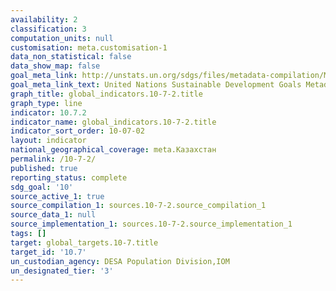 ```yaml
---
availability: 2
classification: 3
computation_units: null
customisation: meta.customisation-1
data_non_statistical: false
data_show_map: false
goal_meta_link: http://unstats.un.org/sdgs/files/metadata-compilation/Metadata-Goal-10.pdf
goal_meta_link_text: United Nations Sustainable Development Goals Metadata (pdf 564kB)
graph_title: global_indicators.10-7-2.title
graph_type: line
indicator: 10.7.2
indicator_name: global_indicators.10-7-2.title
indicator_sort_order: 10-07-02
layout: indicator
national_geographical_coverage: meta.Казахстан
permalink: /10-7-2/
published: true
reporting_status: complete
sdg_goal: '10'
source_active_1: true
source_compilation_1: sources.10-7-2.source_compilation_1
source_data_1: null
source_implementation_1: sources.10-7-2.source_implementation_1
tags: []
target: global_targets.10-7.title
target_id: '10.7'
un_custodian_agency: DESA Population Division,IOM
un_designated_tier: '3'
---
```

